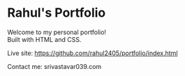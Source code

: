 # Rahul's Portfolio

Welcome to my personal portfolio!  
Built with HTML and CSS.

Live site: https://github.com/rahul2405/portfolio/index.html

Contact me: srivastavar039.com
